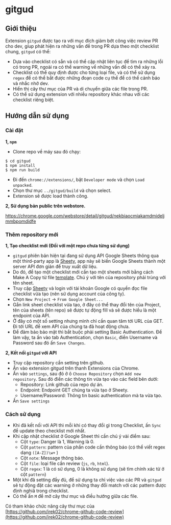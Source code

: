 # gitgud

## Giới thiệu

Extension `gitgud` được tạo ra với mục đích giảm bớt công việc review PR cho dev, gíup phát hiện ra những vấn đề trong PR dựa theo một checklist chung, `gitgud` có thể:

* Dựa vào checklist có sẵn và có thể cập nhật liên tục để tìm ra những lỗi có trong PR, ngoài ra có thể warning về những vấn đề có thể xảy ra.
* Checklist có thể quy định được cho từng loại file, và có thể sử dụng `regex` để có thể bắt được những đoạn code cụ thể để có thể cảnh báo và nhắc nhở dev.
* Hiển thị cây thư mục của PR và di chuyển giữa các file trong PR.
* Có thể sử dụng extension với nhiều repository khác nhau với các checklist riêng biệt.

## Hướng dẫn sử dụng

### Cài đặt

**1, `npm`**

- Clone repo về máy sau đó chạy:

```
$ cd gitgud
$ npm install
$ npm run build
```

- Đi đến `chrome://extensions/`, bật `Developer mode` và chọn `Load unpacked`.
- Chọn thư mục `../gitgud/build` và chọn select.
- Extension sẽ được load thành công.

**2, Sử dụng bản public trên webstore.**

https://chrome.google.com/webstore/detail/gitgud/nekbiaocmiakamdmideljmmbpomdidfe

### Thêm repository mới

**1, Tạo checklist mới (Đối với một repo chưa từng sử dụng)**

- `gitgud` phiên bản hiện tại đang sử dụng API Google Sheets thông qua một third-party app là [Sheety](https://sheety.co/), app này sẽ biến Google Sheets thành một server API đơn giản để truy xuất dữ liệu.
- Do đó, để tạo một checklist mới cần tạo một sheets mới bằng cách Make A Copy từ file [template](https://docs.google.com/spreadsheets/d/1rEpsc0gRFy0ikqhbLmG95EwWcFOezxnYsBcIDk-dcPw/edit?usp=sharing). Chú ý với tên của repository phải trùng với tên sheet.
- Truy cập [Sheety](https://dashboard.sheety.co/) và login với tài khoản Google có quyền đọc file checklist vừa tạo (nên sử dụng account của công ty). 
- Chọn `New Project` -> `From Google Sheet...`
- Gắn link sheet checklist vừa tạo, ở đây có thể thay đổi tên của Project, tên của sheets (tên repo) sẽ được tự động fill và sẽ được hiểu là một endpoint của API.
- Ở đây có một số setting nhưng mình chỉ cần quan tâm tới URL của GET. Đi tới URL để xem API của chúng ta đã hoạt động chưa.
- Để đảm bảo bảo mật thì bắt buộc phải setting Basic Authentication. Để làm vậy, ta ấn vào tab Authentication, chọn `Basic`, điền Username và Password sau đó ấn `Save Changes`.

**2, Kết nối `gitgud` với API**

- Truy cập repository cần setting trên github.
- Ấn vào extension gitgud trên thanh Extensions của Chrome.
- Ấn vào `settings`, sau đó ở ô `Choose Repository` chọn `Add new repository`. Sau đó điền các thông tin vừa tạo vào các field bên dưới:
    + Repository: Link github của repo dự án.
    + Endpoint: Endpoint GET chúng ta vừa tạo ở Sheety.
    + Username/Password: Thông tin basic authentication mà ta vừa tạo.
- Ấn `Save settings`

### Cách sử dụng

- Khi đã kết nối với API thì mỗi khi có thay đổi gì trong Checklist, ấn `Sync` để update theo checklist mới nhất.
- Khi cập nhật checklist ở Google Sheet thì cần chú ý vài điểm sau:
    + Cột `type`: Danger là 1, Warning là 0.
    + Cột `pattern`: pattern của phần code cần thông báo (có thể viết regex dạng `([A-Z])\w+` )
    + Cột `note`: Message thông báo.
    + Cột `file`: loại file cần review (`js`, `rb`, `html`).
    + Cột `regex`: 1 là có sử dụng, 0 là không sử dụng (sẽ tìm chính xác từ ở cột `pattern`)
- Một khi đã setting đầy đủ, để sử dụng ta chỉ việc vào các PR và `gitgud` sẽ tự động đặt các warning ở những thay đổi match với các pattern được định nghiã trong checklist. 
- Có thể ấn `M` để mở cây thư mục và điều hướng giữa các file.

Có tham khảo chức năng cây thư mục của [https://github.com/irek02/chrome-github-code-review](https://github.com/irek02/chrome-github-code-review)
